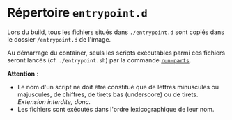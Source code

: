 # Répertoire `entrypoint.d`

Lors du build, tous les fichiers situés dans `./entrypoint.d` sont copiés dans le dossier `/entrypoint.d` de l'image.

Au démarrage du container, seuls les scripts exécutables parmi ces fichiers seront lancés (cf. `./entrypoint.sh`) par 
la commande [`run-parts`](https://manpages.debian.org/stretch/debianutils/run-parts.8.fr.html).

**Attention** :
- Le nom d'un script ne doit être constitué que de lettres minuscules ou majuscules,
  de chiffres, de tirets bas (underscore) ou de tirets. 
  *Extension interdite, donc.*
- Les fichiers sont exécutés dans l'ordre lexicographique de leur nom.
 
